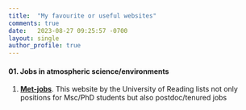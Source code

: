 ```yaml
---
title:  "My favourite or useful websites"
comments: true
date:   2023-08-27 09:25:57 -0700
layout: single
author_profile: true
---
```


#### 01. Jobs in atmospheric science/environments

1. [**Met-jobs**](https://maillists.reading.ac.uk/scripts/wa-READING.exe?A0=MET-JOBS). This website by the University of Reading lists not only positions for Msc/PhD students but also postdoc/tenured jobs
